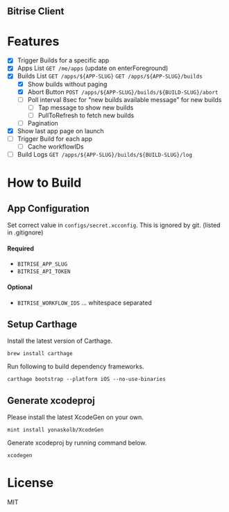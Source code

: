 Bitrise Client
---

# Features
- [x] Trigger Builds for a specific app
- [x] Apps List `GET /me/apps` (update on enterForeground)
- [x] Builds List `GET /apps/${APP-SLUG}` `GET /apps/${APP-SLUG}/builds`
  + [x] Show builds without paging
  + [x] Abort Button `POST /apps/${APP-SLUG}/builds/${BUILD-SLUG}/abort`
  + [ ] Poll interval 8sec for "new builds available message" for new builds
      - [ ] Tap message to show new builds
      - [ ] PullToRefresh to fetch new builds
  + [ ] Pagination
- [x] Show last app page on launch
- [ ] Trigger Build for each app
  + [ ] Cache workflowIDs
- [ ] Build Logs `GET /apps/${APP-SLUG}/builds/${BUILD-SLUG}/log`

# How to Build
## App Configuration

Set correct value in `configs/secret.xcconfig`.
This is ignored by git. (listed in .gitignore)

#### Required

- `BITRISE_APP_SLUG`
- `BITRISE_API_TOKEN`

#### Optional

- `BITRISE_WORKFLOW_IDS` ... whitespace separated

## Setup Carthage
Install the latest version of Carthage.
```
brew install carthage
```

Run following to build dependency frameworks.
```
carthage bootstrap --platform iOS --no-use-binaries
```

## Generate xcodeproj

Please install the latest XcodeGen on your own.
```
mint install yonaskolb/XcodeGen
```

Generate xcodeproj by running command below.
```
xcodegen
```

# License
MIT

